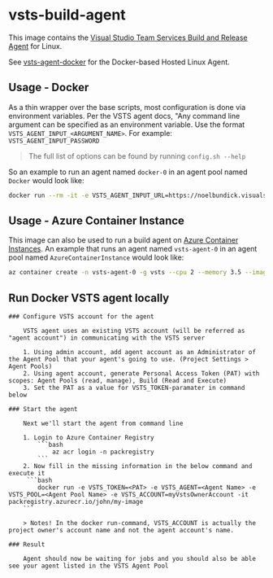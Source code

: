 # vsts-build-agent

This image contains the [Visual Studio Team Services Build and Release Agent](https://github.com/Microsoft/vsts-agent) for Linux.

See [vsts-agent-docker](https://github.com/Microsoft/vsts-agent-docker) for the Docker-based Hosted Linux Agent.

## Usage - Docker

As a thin wrapper over the base scripts, most configuration is done via environment variables. Per the VSTS agent docs, "Any command line argument can be specified as an environment variable. Use the format `VSTS_AGENT_INPUT_<ARGUMENT_NAME>`. For example: `VSTS_AGENT_INPUT_PASSWORD`

> The full list of options can be found by running `config.sh --help`

So an example to run an agent named `docker-0` in an agent pool named `Docker` would look like:

```bash
docker run --rm -it -e VSTS_AGENT_INPUT_URL=https://noelbundick.visualstudio.com -e VSTS_AGENT_INPUT_AUTH=pat -e VSTS_AGENT_INPUT_TOKEN=S4GGVbTQs58h6NbmJBY7cn98CKoyQSC1CSWMmCIx3aMkOhRppLDh -e VSTS_AGENT_INPUT_POOL=Docker -e VSTS_AGENT_INPUT_AGENT=docker-0 vsts-build-agent
```

## Usage - Azure Container Instance

This image can also be used to run a build agent on [Azure Container Instances](https://azure.microsoft.com/en-us/services/container-instances/). An example that runs an agent named `vsts-agent-0` in an agent pool named `AzureContainerInstance` would look like:

```bash
az container create -n vsts-agent-0 -g vsts --cpu 2 --memory 3.5 --image acanthamoeba/vsts-build-agent -e VSTS_AGENT_INPUT_URL=https://noelbundick.visualstudio.com VSTS_AGENT_INPUT_AUTH=pat VSTS_AGENT_INPUT_TOKEN=S4GGVbTQs58h6NbmJBY7cn98CKoyQSC1CSWMmCIx3aMkOhRppLDh VSTS_AGENT_INPUT_POOL=AzureContainerInstance VSTS_AGENT_INPUT_AGENT=vsts-agent-0
```

## Run Docker VSTS agent locally

	### Configure VSTS account for the agent

		VSTS agent uses an existing VSTS account (will be referred as "agent account") in communicating with the VSTS server
		
		1. Using admin account, add agent account as an Administrator of the Agent Pool that your agent's going to use. (Project Settings > Agent Pools)
		2. Using agent account, generate Personal Access Token (PAT) with scopes: Agent Pools (read, manage), Build (Read and Execute)
		3. Set the PAT as a value for VSTS_TOKEN-paramater in command below

	### Start the agent

		Next we'll start the agent from command line

		1. Login to Azure Container Registry
            ```bash
                az acr login -n packregistry
            ```
		2. Now fill in the missing information in the below command and execute it
         ```bash
			docker run -e VSTS_TOKEN=<PAT> -e VSTS_AGENT=<Agent Name> -e VSTS_POOL=<Agent Pool Name> -e VSTS_ACCOUNT=myVstsOwnerAccount -it packregistry.azurecr.io/john/my-image
        ```
			
		> Notes! In the docker run-command, VSTS_ACCOUNT is actually the project owner's account name and not the agent account's name.
			
	### Result
		
		Agent should now be waiting for jobs and you should also be able see your agent listed in the VSTS Agent Pool
